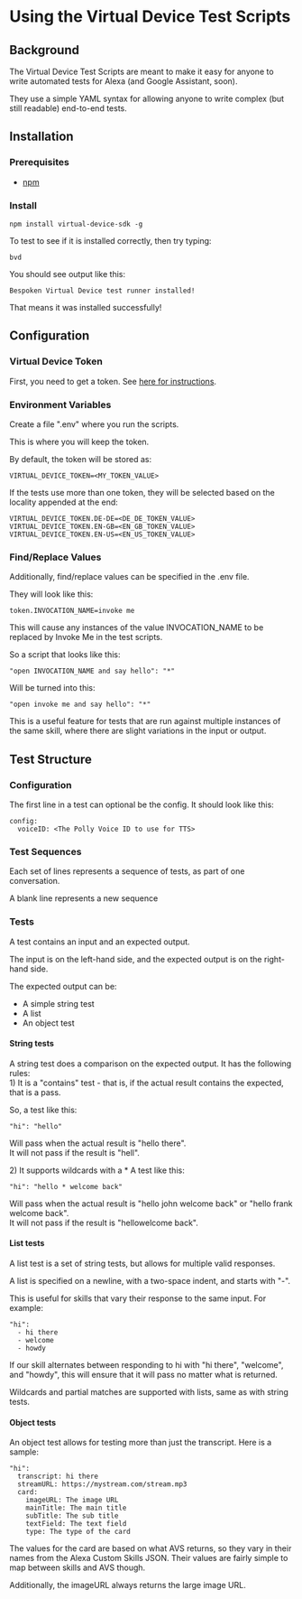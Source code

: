 # Using the Virtual Device Test Scripts
## Background
The Virtual Device Test Scripts are meant to make it easy for anyone to write automated tests for Alexa (and Google Assistant, soon).

They use a simple YAML syntax for allowing anyone to write complex (but still readable) end-to-end tests.

## Installation
### Prerequisites
* [npm](https://www.npmjs.com/get-npm)

### Install
```
npm install virtual-device-sdk -g
```

To test to see if it is installed correctly, then try typing:
```
bvd
```

You should see output like this:
```
Bespoken Virtual Device test runner installed!
```
That means it was installed successfully!

## Configuration
### Virtual Device Token
First, you need to get a token. See [here for instructions](token_guide.md).  

### Environment Variables
Create a file ".env" where you run the scripts.

This is where you will keep the token.

By default, the token will be stored as:
```
VIRTUAL_DEVICE_TOKEN=<MY_TOKEN_VALUE>
```

If the tests use more than one token, they will be selected based on the locality appended at the end:
```
VIRTUAL_DEVICE_TOKEN.DE-DE=<DE_DE_TOKEN_VALUE>
VIRTUAL_DEVICE_TOKEN.EN-GB=<EN_GB_TOKEN_VALUE>
VIRTUAL_DEVICE_TOKEN.EN-US=<EN_US_TOKEN_VALUE>
```

### Find/Replace Values
Additionally, find/replace values can be specified in the .env file.

They will look like this:
```
token.INVOCATION_NAME=invoke me
```

This will cause any instances of the value INVOCATION_NAME to be replaced by Invoke Me in the test scripts.

So a script that looks like this:
```
"open INVOCATION_NAME and say hello": "*"
```

Will be turned into this:
```
"open invoke me and say hello": "*"
```

This is a useful feature for tests that are run against multiple instances of the same skill, where there are slight variations in the input or output.


## Test Structure
### Configuration
The first line in a test can optional be the config. It should look like this:  
```
config:
  voiceID: <The Polly Voice ID to use for TTS>
```

### Test Sequences
Each set of lines represents a sequence of tests, as part of one conversation.

A blank line represents a new sequence

### Tests
A test contains an input and an expected output.

The input is on the left-hand side, and the expected output is on the right-hand side.

The expected output can be:
* A simple string test
* A list
* An object test

#### String tests
A string test does a comparison on the expected output. It has the following rules:  
1\) It is a "contains" test - that is, if the actual result contains the expected, that is a pass.
  
So, a test like this:   
```
"hi": "hello"
```

Will pass when the actual result is "hello there".  
It will not pass if the result is "hell".

2\) It supports wildcards with a *
A test like this:
```
"hi": "hello * welcome back"
```
Will pass when the actual result is "hello john welcome back" or "hello frank welcome back".  
It will not pass if the result is "hellowelcome back".

#### List tests
A list test is a set of string tests, but allows for multiple valid responses. 

A list is specified on a newline, with a two-space indent, and starts with "-".

This is useful for skills that vary their response to the same input. For example:
```
"hi":
  - hi there
  - welcome
  - howdy
```

If our skill alternates between responding to hi with "hi there", "welcome", and "howdy",
this will ensure that it will pass no matter what is returned.  

Wildcards and partial matches are supported with lists, same as with string tests.

#### Object tests
An object test allows for testing more than just the transcript. Here is a sample:
```
"hi":
  transcript: hi there
  streamURL: https://mystream.com/stream.mp3
  card:
    imageURL: The image URL
    mainTitle: The main title
    subTitle: The sub title
    textField: The text field
    type: The type of the card
```
The values for the card are based on what AVS returns, so they vary in their names from the Alexa Custom Skills JSON. 
Their values are fairly simple to map between skills and AVS though.

Additionally, the imageURL always returns the large image URL.
